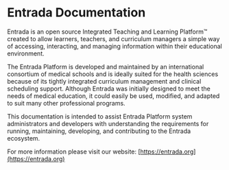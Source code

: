 # Entrada Documentation

Entrada is an open source Integrated Teaching and Learning Platform™ created to allow learners, teachers, and curriculum managers a simple way of accessing, interacting, and managing information within their educational environment.

The Entrada Platform is developed and maintained by an international consortium of medical schools and is ideally suited for the health sciences because of its tightly integrated curriculum management and clinical scheduling support. Although Entrada was initially designed to meet the needs of medical education, it could easily be used, modified, and adapted to suit many other professional programs.

This documentation is intended to assist Entrada Platform system administrators and developers with understanding the requirements 
for running, maintaining, developing, and contributing to the Entrada ecosystem.

For more information please visit our website: [https://entrada.org](https://entrada.org)

